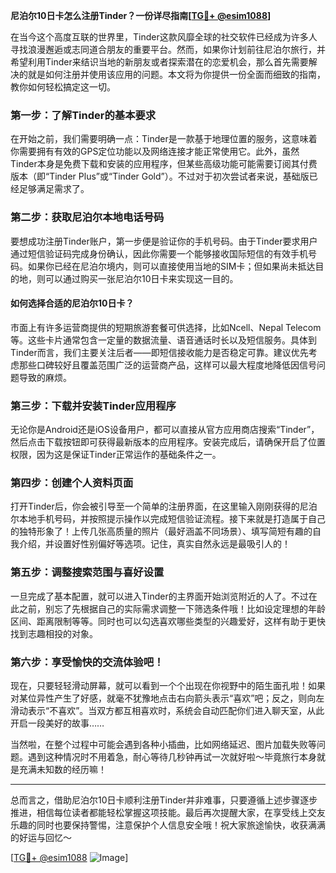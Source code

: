 **尼泊尔10日卡怎么注册Tinder？一份详尽指南[[TG💪+ @esim1088](https://t.me/s/esim1088)]**

在当今这个高度互联的世界里，Tinder这款风靡全球的社交软件已经成为许多人寻找浪漫邂逅或志同道合朋友的重要平台。然而，如果你计划前往尼泊尔旅行，并希望利用Tinder来结识当地的新朋友或者探索潜在的恋爱机会，那么首先需要解决的就是如何注册并使用该应用的问题。本文将为你提供一份全面而细致的指南，教你如何轻松搞定这一切。

### 第一步：了解Tinder的基本要求

在开始之前，我们需要明确一点：Tinder是一款基于地理位置的服务，这意味着你需要拥有有效的GPS定位功能以及网络连接才能正常使用它。此外，虽然Tinder本身是免费下载和安装的应用程序，但某些高级功能可能需要订阅其付费版本（即“Tinder Plus”或“Tinder Gold”）。不过对于初次尝试者来说，基础版已经足够满足需求了。

### 第二步：获取尼泊尔本地电话号码

要想成功注册Tinder账户，第一步便是验证你的手机号码。由于Tinder要求用户通过短信验证码完成身份确认，因此你需要一个能够接收国际短信的有效手机号码。如果你已经在尼泊尔境内，则可以直接使用当地的SIM卡；但如果尚未抵达目的地，则可以通过购买一张尼泊尔10日卡来实现这一目的。

#### 如何选择合适的尼泊尔10日卡？

市面上有许多运营商提供的短期旅游套餐可供选择，比如Ncell、Nepal Telecom等。这些卡片通常包含一定量的数据流量、语音通话时长以及短信服务。具体到Tinder而言，我们主要关注后者——即短信接收能力是否稳定可靠。建议优先考虑那些口碑较好且覆盖范围广泛的运营商产品，这样可以最大程度地降低因信号问题导致的麻烦。

### 第三步：下载并安装Tinder应用程序

无论你是Android还是iOS设备用户，都可以直接从官方应用商店搜索“Tinder”，然后点击下载按钮即可获得最新版本的应用程序。安装完成后，请确保开启了位置权限，因为这是保证Tinder正常运作的基础条件之一。

### 第四步：创建个人资料页面

打开Tinder后，你会被引导至一个简单的注册界面，在这里输入刚刚获得的尼泊尔本地手机号码，并按照提示操作以完成短信验证流程。接下来就是打造属于自己的独特形象了！上传几张高质量的照片（最好涵盖不同场景）、填写简短有趣的自我介绍，并设置好性别偏好等选项。记住，真实自然永远是最吸引人的！

### 第五步：调整搜索范围与喜好设置

一旦完成了基本配置，就可以进入Tinder的主界面开始浏览附近的人了。不过在此之前，别忘了先根据自己的实际需求调整一下筛选条件哦！比如设定理想的年龄区间、距离限制等等。同时也可以勾选喜欢哪些类型的兴趣爱好，这样有助于更快找到志趣相投的对象。

### 第六步：享受愉快的交流体验吧！

现在，只要轻轻滑动屏幕，就可以看到一个个出现在你视野中的陌生面孔啦！如果对某位异性产生了好感，就毫不犹豫地点击右向箭头表示“喜欢”吧；反之，则向左滑动表示“不喜欢”。当双方都互相喜欢时，系统会自动匹配你们进入聊天室，从此开启一段美好的故事……

当然啦，在整个过程中可能会遇到各种小插曲，比如网络延迟、图片加载失败等问题。遇到这种情况时不用着急，耐心等待几秒钟再试一次就好啦～毕竟旅行本身就是充满未知数的经历嘛！

---

总而言之，借助尼泊尔10日卡顺利注册Tinder并非难事，只要遵循上述步骤逐步推进，相信每位读者都能轻松掌握这项技能。最后再次提醒大家，在享受线上交友乐趣的同时也要保持警惕，注意保护个人信息安全哦！祝大家旅途愉快，收获满满的好运与回忆～

[[TG💪+ @esim1088](https://t.me/s/esim1088) ![Image](https://i.postimg.cc/4NQfJmqS/Snipaste-2025-05-13-00-14-12.png)]